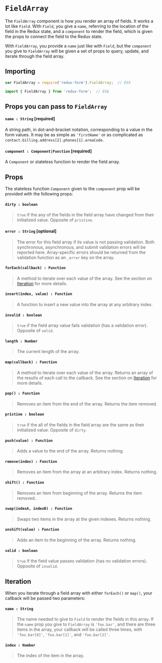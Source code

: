 # `FieldArray`

The `FieldArray` component is how you render an array of fields. It works a lot like `Field`. 
With `Field`, you give a `name`, referring to the location of the field in the Redux state, and a 
`component` to render the field, which is given the props to connect the field to the Redux state.

With `FieldArray`, you provide a `name` just like with `Field`, but the `component` you give to 
`FieldArray` will be given a set of props to query, update, and iterate through the field array.

## Importing

```javascript
var FieldArray = require('redux-form').FieldArray;  // ES5
```
```javascript
import { FieldArray } from 'redux-form';  // ES6
```

## Props you can pass to `FieldArray`

#### `name : String` [required]

A string path, in dot-and-bracket notation, corresponding to a value in the form values. It may 
be as simple as `'firstName'` or as complicated as
`contact.billing.address[2].phones[1].areaCode`.

#### `component : Component|Function` [required]

A `Component` or stateless function to render the field array.

## Props

The stateless function `Component` given to the `component` prop will be provided with the 
following props:

#### `dirty : boolean`

> `true` if the any of the fields in the field array have changed from their initialized value. 
Opposite of `pristine`.

#### `error : String` [optional]

> The error for this field array if its value is not passing validation. Both synchronous,
asynchronous, and submit validation errors will be reported here. Array-specific errors should be
returned from the validation function as an `_error` key on the array.

#### `forEach(callback) : Function`

> A method to iterate over each value of the array. See the section on [Iteration](#Iteration) 
for more details.

#### `insert(index, value) : Function`

> A function to insert a new value into the array at any arbitrary index.

#### `invalid : boolean`

> `true` if the field array value fails validation (has a validation error). Opposite of `valid`.

#### `length : Number`

> The current length of the array.

#### `map(callback) : Function`

> A method to iterate over each value of the array. Returns an array of the results of each call 
to the callback. See the section on [Iteration](#Iteration) for more details.

#### `pop() : Function`

> Removes an item from the end of the array. Returns the item removed.

#### `pristine : boolean`

> `true` if the all of the fields in the field array are the same as their initialized 
value. Opposite of `dirty`.

#### `push(value) : Function`

> Adds a value to the end of the array. Returns nothing.

#### `remove(index) : Function`

> Removes an item from the array at an arbitrary index. Returns nothing.

#### `shift() : Function`

> Removes an item from beginning of the array. Returns the item removed..

#### `swap(indexA, indexB) : Function`

> Swaps two items in the array at the given indexes. Returns nothing.

#### `unshift(value) : Function`

> Adds an item to the beginning of the array. Returns nothing.

#### `valid : boolean`

> `true` if the field value passes validation (has no validation errors). Opposite of `invalid`.

## Iteration

When you iterate through a field array with either `forEach()` or `map()`, your callback will be 
passed two parameters:

#### `name : String`

> The name needed to give to `Field` to render the fields in this array. If the `name` prop you 
give to `FieldArray` is `'foo.bar'`, and there are three items in the array, your callback will 
be called three times, with `'foo.bar[0]'`, `'foo.bar[1]'`, and `'foo.bar[2]'`.

#### `index : Number`

> The index of the item in the array.

